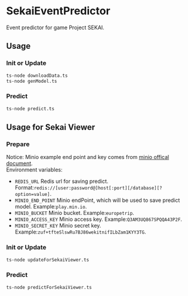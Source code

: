 # SekaiEventPredictor
Event predictor for game Project SEKAI.

## Usage 

### Init or Update
```sh
ts-node downloadData.ts
ts-node genModel.ts
```

### Predict
```sh
ts-node predict.ts
```

## Usage for Sekai Viewer

### Prepare
Notice: Minio example end point and key comes from [minio offical document](https://docs.min.io/docs/javascript-client-quickstart-guide.html).  
Environment variables:
- `REDIS_URL` Redis url for saving predict. Format:`redis://[user:password@]host[:port][/database][?option=value]`.
- `MINIO_END_POINT` Minio endPoint, which will be used to save predict model. Example:`play.min.io`.
- `MINIO_BUCKET` Minio bucket. Example:`europetrip`.
- `MINIO_ACCESS_KEY` Minio access key. Example:`Q3AM3UQ867SPQQA43P2F`.
- `MINIO_SECRET_KEY` Minio secret key. Example:`zuf+tfteSlswRu7BJ86wekitnifILbZam1KYY3TG`.

### Init or Update
```sh
ts-node updateForSekaiViewer.ts
```

### Predict
```sh
ts-node predictForSekaiViewer.ts
```
